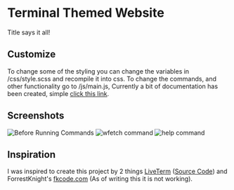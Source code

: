 # Terminal Themed Website

Title says it all!

## Customize

To change some of the styling you can change the variables in /css/style.scss and recompile it into css.
To change the commands, and other functionality go to /js/main.js, Currently a bit of documentation has been created, simple [click this link](https://github.com/woooferz/terminalweb/wiki).

## Screenshots

![Before Running Commands](https://i.imgur.com/yFOL9Ny.png)
![wfetch command](https://i.imgur.com/FPPtLX0.png)
![help command](https://i.imgur.com/99bRGcl.png)

## Inspiration

I was inspired to create this project by 2 things [LiveTerm](https://liveterm.vercel.app/) ([Source Code](https://github.com/Cveinnt/LiveTerm)) and ForrestKnight's [fkcode.com](https://fkcodes.com/) (As of writing this it is not working).
